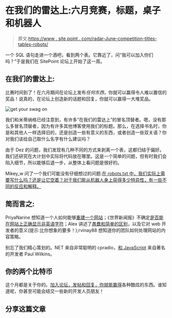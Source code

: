 # 在我们的雷达上:六月竞赛，标题，桌子和机器人

> 原文:[https://www . site point . com/radar-June-competition-titles-tables-robots/](https://www.sitepoint.com/radar-june-competition-titles-tables-robots/)

一个 SQL 语句走进一个酒吧，看到两个表。它靠近了，问“我可以加入你们吗？”于是我们在 SitePoint 论坛上开始了这一周。

## 在我们的雷达上:

比赛时间到了！在六月期间在论坛上发布*任何东西*，你就可以赢得令人难以置信的奖品！说真的，在论坛上创造新的话题和回复，你就可以赢得一大堆奖品。

![get your swag on](../Images/4241cf722e6a3ad601233c11b69155bf.png)

我们和米蒂纳格已经注意到，有许多“在我们的雷达上”的冒名顶替者。嗯，没有那么多冒名顶替者，因为有许多其他博客使用我们的标题。那么，在选择书名时，你是和其他人一样选择旧的，还是创造一些有意义的东西，或者创造一些双关语？你对我们该给自己取什么名字有什么建议吗？

由于 Dez 的问题，我们发现有几种不同的方式来剥离一个表，这都归结于偏好。我们还研究在大计划中实际将代码放在哪里。这是一个简单的问题，但有时我们会陷入细节，所以能够后退一步，从整体上看问题是很好的。

Mikey_w 问了一个我们可能没有仔细想过的问题:[在 robots.txt 中，我们实际上需要写什么吗？还是让它空着？对于我们能从机器人身上获得多少特异性，有一些不同的反应和解释。](https://community.sitepoint.com/t/suggestions-on-robots-txt/190097)

## 简而言之:

PriyaNarine 想知道一个人如何能够[重建一个网站](https://community.sitepoint.com/t/recreating-an-existing-website/189756)；《世界新闻报》不确定[是否能在网站上正确显示非英语字符](https://community.sitepoint.com/t/how-do-i-display-non-english-characters-ok-on-our-web-site/190094)；Alex 讲述了[愚蠢和简单的区别](https://community.sitepoint.com/t/forrest-gump-and-the-difference-between-dumb-and-simple/190336)，以及它对 web 开发者的意义(提示:比你想象的要多！);rvinay88 想知道你的团队如何处理网站的内容策略。

别忘了我们精心策划的。NET 来自非常聪明的 cpradio，[和 JavaScript](https://community.sitepoint.com/t/this-week-in-javascript-25-may-2015/190606) 来自著名的开发者 Paul Wilkins。

## 你的两个比特币

这个月都是关于你的。[加入论坛，发帖和回复，你就能赢得](https://community.sitepoint.com/t/its-competition-time-post-in-june-and-win-big/191173)各种酷炫的东西。谁知道呢，你甚至可能会结交一些新的开发人员朋友！

## 分享这篇文章